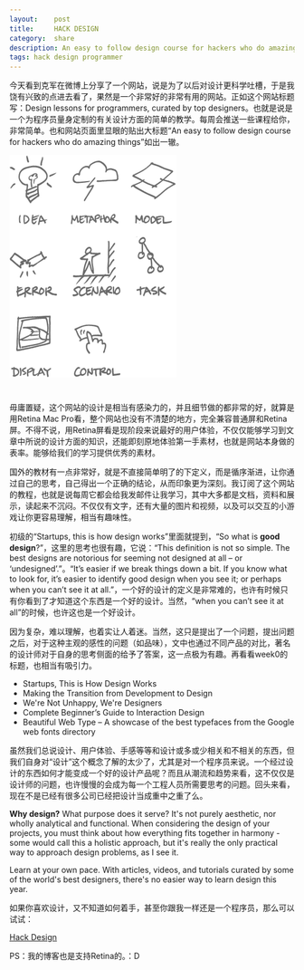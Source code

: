 ```yaml
---
layout:    post
title:     HACK DESIGN
category:  share
description: An easy to follow design course for hackers who do amazing things...
tags: hack design programmer
---
```

今天看到克军在微博上分享了一个网站，说是为了以后对设计更科学吐槽，于是我饶有兴致的点进去看了，果然是一个非常好的非常有用的网站。正如这个网站标题写：Design lessons for programmers, curated by top designers。也就是说是一个为程序员量身定制的有关设计方面的简单的教学。每周会推送一些课程给你，非常简单。也和网站页面里显眼的贴出大标题“An easy to follow design course for hackers who do amazing things”如出一辙。

<img src="/images/2012/designhack_1@2x.png" width="295px" style="border:none;padding-bottom:25px"/>

毋庸置疑，这个网站的设计是相当有感染力的，并且细节做的都非常的好，就算是用Retina Mac Pro看，整个网站也没有不清楚的地方，完全兼容普通屏和Retina屏。不得不说，用Retina屏看是现阶段来说最好的用户体验，不仅仅能够学习到文章中所说的设计方面的知识，还能即刻原地体验第一手素材，也就是网站本身做的表率。能够给我们的学习提供优秀的素材。

国外的教材有一点非常好，就是不直接简单明了的下定义，而是循序渐进，让你通过自己的思考，自己得出一个正确的结论，从而印象更为深刻。我订阅了这个网站的教程，也就是说每周它都会给我发邮件让我学习，其中大多都是文档，资料和展示，读起来不沉闷。不仅仅有文字，还有大量的图片和视频，以及可以交互的小游戏让你更容易理解，相当有趣味性。

初级的“Startups, this is how design works”里面就提到，“So what is **good design**?”，这里的思考也很有趣，它说：“This definition is not so simple. The best designs are notorious for seeming not designed at all – or ‘undesigned’.”。“It’s easier if we break things down a bit. If you know what to look for, it’s easier to identify good design when you see it; or perhaps when you can’t see it at all.”，一个好的设计的定义是非常难的，也许有时候只有你看到了才知道这个东西是一个好的设计。当然，“when you can’t see it at all”的时候，也许这也是一个好设计。

因为复杂，难以理解，也着实让人着迷。当然，这只是提出了一个问题，提出问题之后，对于这种主观的感性的问题（如品味），文中也通过不同产品的对比，著名的设计师对于自身的思考侧面的给予了答案，这一点极为有趣。再看看week0的标题，也相当有吸引力。

* Startups, This is How Design Works
* Making the Transition from Development to Design
* We're Not Unhappy, We're Designers
* Complete Beginner’s Guide to Interaction Design
* Beautiful Web Type – A showcase of the best typefaces from the Google web fonts directory

虽然我们总说设计、用户体验、手感等等和设计或多或少相关和不相关的东西，但我们自身对“设计”这个概念了解的太少了，尤其是对一个程序员来说。一个经过设计的东西如何才能变成一个好的设计产品呢？而且从潮流和趋势来看，这不仅仅是设计师的问题，也许慢慢的会成为每一个工程人员所需要思考的问题。回头来看，现在不是已经有很多公司已经把设计当成重中之重了么。

**Why design?** What purpose does it serve? It's not purely aesthetic, nor wholly analytical and functional. When considering the design of your projects, you must think about how everything fits together in harmony - some would call this a holistic approach, but it's really the only practical way to approach design problems, as I see it.

Learn at your own pace. With articles, videos, and tutorials curated by some of the world's best designers, there's no easier way to learn design this year.

如果你喜欢设计，又不知道如何着手，甚至你跟我一样还是一个程序员，那么可以试试：

[Hack Design](http://hackdesign.org/)

PS：我的博客也是支持Retina的。：D